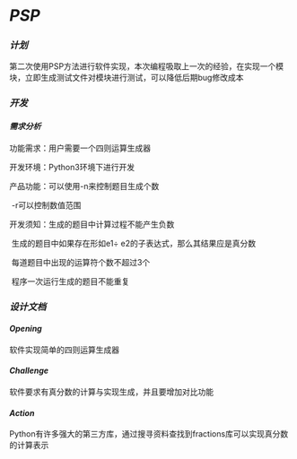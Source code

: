 # *PSP*

### *计划*

第二次使用PSP方法进行软件实现，本次编程吸取上一次的经验，在实现一个模块，立即生成测试文件对模块进行测试，可以降低后期bug修改成本

### *开发*

#### *需求分析*

功能需求：用户需要一个四则运算生成器

开发环境：Python3环境下进行开发

产品功能：可以使用-n来控制题目生成个数

​					-r可以控制数值范围

开发须知：生成的题目中计算过程不能产生负数

​					生成的题目中如果存在形如e1÷ e2的子表达式，那么其结果应是真分数

​					每道题目中出现的运算符个数不超过3个

​					程序一次运行生成的题目不能重复

### *设计文档*

#### *Opening*

软件实现简单的四则运算生成器

#### *Challenge*

软件要求有真分数的计算与实现生成，并且要增加对比功能

#### *Action*

Python有许多强大的第三方库，通过搜寻资料查找到fractions库可以实现真分数的计算表示

